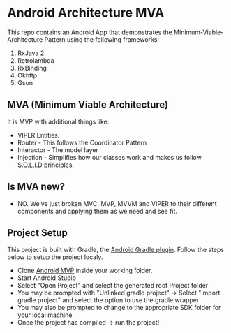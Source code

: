 # Android Architecture MVA

This repo contains an Android App that demonstrates the Minimum-Viable-Architecture Pattern using the following frameworks:
1. RxJava 2
2. Retrolambda
3. RxBinding
4. Okhttp
5. Gson

## MVA (Minimum Viable Architecture)
It is MVP with additional things like:
* VIPER Entities.
* Router - This follows the Coordinator Pattern
* Interactor - The model layer
* Injection - Simplifies how our classes work and makes us follow S.O.L.I.D principles.

## Is MVA new?
* NO. We’ve just broken MVC, MVP, MVVM and VIPER to their different components and applying them as we need and see fit.

## Project Setup

This project is built with Gradle, the [Android Gradle plugin](http://tools.android.com/tech-docs/new-build-system/user-guide). Follow the steps below to setup the project localy.

* Clone [Android MVP](https://github.com/TheDancerCodes/androidMVA) inside your working folder.
* Start Android Studio
* Select "Open Project" and select the generated root Project folder
* You may be prompted with "Unlinked gradle project" -> Select "Import gradle project" and select 
the option to use the gradle wrapper
* You may also be prompted to change to the appropriate SDK folder for your local machine
* Once the project has compiled -> run the project!